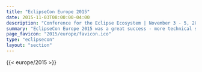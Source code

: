 ```yaml
---
title: "EclipseCon Europe 2015"
date: 2015-11-03T08:00:00-04:00
description: "Conference for the Eclipse Ecosystem | November 3 - 5, 2015 | LUDWIGSBURG, GERMANY"
summary: "EclipseCon Europe 2015 was a great success - more technical sessions, more open source projects, more BOFs, more parties, and just plain more."
page_favicon: "2015/europe/favicon.ico"
type: "eclipsecon"
layout: "section"
---
```


{{< europe/2015 >}}